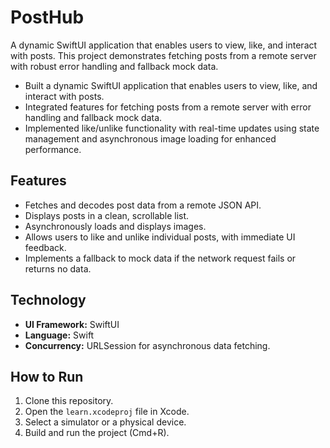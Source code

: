 # PostHub

A dynamic SwiftUI application that enables users to view, like, and interact with posts. This project demonstrates fetching posts from a remote server with robust error handling and fallback mock data.

- Built a dynamic SwiftUI application that enables users to view, like, and interact with posts.
- Integrated features for fetching posts from a remote server with error handling and fallback mock data.
- Implemented like/unlike functionality with real-time updates using state management and asynchronous image loading for enhanced performance.

## Features

- Fetches and decodes post data from a remote JSON API.
- Displays posts in a clean, scrollable list.
- Asynchronously loads and displays images.
- Allows users to like and unlike individual posts, with immediate UI feedback.
- Implements a fallback to mock data if the network request fails or returns no data.

## Technology

- **UI Framework:** SwiftUI
- **Language:** Swift
- **Concurrency:** URLSession for asynchronous data fetching.

## How to Run

1.  Clone this repository.
2.  Open the `learn.xcodeproj` file in Xcode.
3.  Select a simulator or a physical device.
4.  Build and run the project (Cmd+R).
